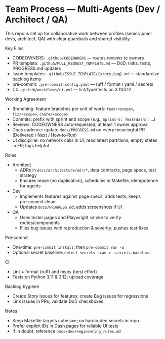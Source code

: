 # Team Process — Multi‑Agents (Dev / Architect / QA)

This repo is set up for collaborative work between profiles (senior/junior devs, architect, QA) with clear guardrails and shared visibility.

Key Files
- CODEOWNERS: `.github/CODEOWNERS` — routes reviews to owners
- PR template: `.github/PULL_REQUEST_TEMPLATE.md` — DoD, risks, tests, PROGRESS.md updates
- Issue templates: `.github/ISSUE_TEMPLATE/{story,bug}.md` — standardize backlog items
- pre‑commit: `.pre-commit-config.yaml` — ruff / format / yaml / secrets
- CI: `.github/workflows/ci.yml` — lint/type/tests on 3.11/3.12

Working Agreement
- Branching: feature branches per unit of work: `feat/<scope>`, `fix/<scope>`, `chore/<scope>`
- Commits: prefix with sprint and scope (e.g., `Sprint-5: feat(dash): …`)
- Reviews: CODEOWNERS auto‑requested; at least 1 owner approval
- Docs cadence: update `docs/PROGRESS.md` on every meaningful PR (Delivered / Next / How‑to‑Run)
- UI discipline: no network calls in UI; read latest partitions; empty states in FR; logs helpful

Roles
- Architect
  - ADRs in `docs/architecture/adr/*`, data contracts, page specs, test strategy
  - Ensures reuse (no duplication), schedules in Makefile, idempotence for agents
- Dev
  - Implements features against page specs, adds tests; keeps pre‑commit clean
  - Updates `docs/PROGRESS.md`; adds screenshots if UI
- QA
  - Uses tester pages and Playwright smoke to verify routes/components
  - Files bug issues with reproduction & severity; pushes test fixes

Pre‑commit
- One‑time: `pre-commit install`; then `pre-commit run -a`
- Optional secret baseline: `detect-secrets scan > .secrets.baseline`

CI
- Lint + format (ruff) and mypy (best effort)
- Tests on Python 3.11 & 3.12; upload coverage

Backlog hygiene
- Create Story issues for features; create Bug issues for regressions
- Link issues in PRs; validate DoD checkboxes

Notes
- Keep Makefile targets cohesive; no hardcoded secrets in repo
- Prefer explicit IDs in Dash pages for reliable UI tests
- If in doubt, reference `docs/dev/engineering_rules.md`
